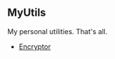 ## MyUtils

My personal utilities. That's all.

- [Encryptor](https://github.com/ericsalim/myutils/encrypt-aes.html)

